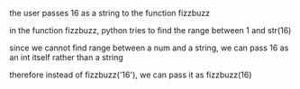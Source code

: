 the user passes 16 as a string to the function fizzbuzz

in the function fizzbuzz, python tries to find the range between 1 and str(16)

since we cannot find range between a num and a string, we can pass 16 as an int itself rather than a string

therefore instead of fizzbuzz('16'), we can pass it as fizzbuzz(16)
